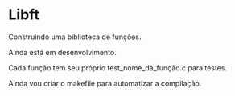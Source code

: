 # Libft

Construindo uma biblioteca de funções.

Ainda está em desenvolvimento.

Cada função tem seu próprio test_nome_da_função.c para testes.

Ainda vou criar o makefile para automatizar a compilação.